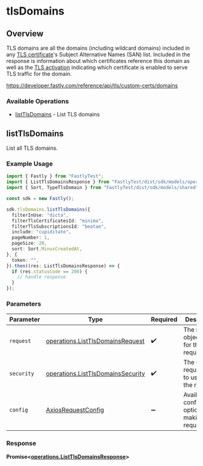 # tlsDomains

## Overview

TLS domains are all the domains (including wildcard domains) included in any [TLS certificate](#tls_certificates)'s Subject Alternative Names (SAN) list. Included in the response is information about which certificates reference this domain as well as the [TLS activation](#tls_activations) indicating which certificate is enabled to serve TLS traffic for the domain.

<https://developer.fastly.com/reference/api/tls/custom-certs/domains>
### Available Operations

* [listTlsDomains](#listtlsdomains) - List TLS domains

## listTlsDomains

List all TLS domains.

### Example Usage

```typescript
import { Fastly } from "FastlyTest";
import { ListTlsDomainsResponse } from "FastlyTest/dist/sdk/models/operations";
import { Sort, TypeTlsDomain } from "FastlyTest/dist/sdk/models/shared";

const sdk = new Fastly();

sdk.tlsDomains.listTlsDomains({
  filterInUse: "dicta",
  filterTlsCertificatesId: "minima",
  filterTlsSubscriptionsId: "beatae",
  include: "cupiditate",
  pageNumber: 1,
  pageSize: 20,
  sort: Sort.MinusCreatedAt,
}, {
  token: "",
}).then((res: ListTlsDomainsResponse) => {
  if (res.statusCode == 200) {
    // handle response
  }
});
```

### Parameters

| Parameter                                                                              | Type                                                                                   | Required                                                                               | Description                                                                            |
| -------------------------------------------------------------------------------------- | -------------------------------------------------------------------------------------- | -------------------------------------------------------------------------------------- | -------------------------------------------------------------------------------------- |
| `request`                                                                              | [operations.ListTlsDomainsRequest](../../models/operations/listtlsdomainsrequest.md)   | :heavy_check_mark:                                                                     | The request object to use for the request.                                             |
| `security`                                                                             | [operations.ListTlsDomainsSecurity](../../models/operations/listtlsdomainssecurity.md) | :heavy_check_mark:                                                                     | The security requirements to use for the request.                                      |
| `config`                                                                               | [AxiosRequestConfig](https://axios-http.com/docs/req_config)                           | :heavy_minus_sign:                                                                     | Available config options for making requests.                                          |


### Response

**Promise<[operations.ListTlsDomainsResponse](../../models/operations/listtlsdomainsresponse.md)>**

